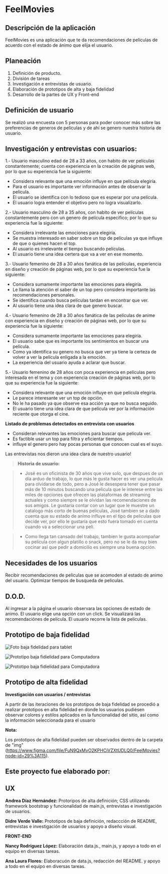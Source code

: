 # FeelMovies


## Descripción de la aplicación

FeelMovies es una aplicación que te da recomendaciones de películas de acuerdo con el estado de ánimo que elija el usuario.


## Planeación 

1. Definición de producto.
2. División de tareas
3. Investigación e entrevistas de usuario.
4. Elaboración de prototipos de alta y baja fidelidad
5. Desarrollo de la partes de  UX y Front-end



## Definición de usuario

Se realizó una encuesta con 5 personas  para poder conocer más sobre las preferencias de generos de películas y de ahí se genero nuestra historia de usuario. 

## Investigación y entrevistas con usuarios:

1.- Usuario masculino edad de 28 a 33 años, con habito de ver películas constantemente; cuenta con experiencia en la creación de páginas web, por lo que su experiencia fue la siguiente:

- Considera relevante que una emoción influye en que película elegiría.
- Para el usuario es importante ver información antes de observar la película.
- El usuario se identifica con lo tedioso que es esperar por una película.
- El usuario logra entender el objetivo pero no logra visualizarlo.


2.- Usuario masculino de 28 a 35 años, con habito de ver películas constantemente pero con un genero de película especifico; por lo que su experiencia fue la siguiente:

- Considera irrelevante las emociones para elegiría.
- Se muestra interesado en saber sobre un top de películas ya que influye de que o quienes hacen el top.
- Al usuario es irrelevante el tiempo buscando  películas.
- El usuario tiene una idea certera que va a ver en ese momento.


3.- Usuario femenino de 28 a 30 años fanática de las películas, experiencia en diseño y creación de páginas web, por lo que su experiencia fue la siguiente:

- Considera sumamente importante las emociones para elegiría.
- Le llama la atención el saber de un top pero considera importante las recomendaciones personales.
- Se identifica cuando busca películas tardan en encontrar que ver.
- Al usuario tiene una idea clara de que genero buscar.


4.- Usuario femenino de 28 a 30 años fanática de las películas de anime con experiencia en diseño y creación de páginas web, por lo que su experiencia fue la siguiente:


- Considera sumamente importante las emociones para elegiría.
- El usuario sabe que es importante los sentimientos en buscar una película.
- Como ya identifica su genero no busca que ver ya tiene la certeza de volver a ver la película enligada a la emoción.
- La experiencia del usuario ayuda a aclarar que buscar.


5.- Usuario femenino de 28  años con poca experiencia en películas pero interesada en el tema y con experiencia creación de páginas web, por lo que su experiencia fue la siguiente:

- Considera relevante que una emoción influye en que película elegiría.
- Le parece interesante ver un top de opción.
- No le ha pasado ya que observe esa acción ya que no busca seguido.
- El usuario tiene una idea clara de que película ver por la información reciente que otorga el cine.

  
**Listado de problemas detectados en entrevista con usuarios**

- Consideran relevantes las emociones para buscar que película ver.
- Es factible usar un top para filtra y eficientar tiempos.
- influye el genero pero hay pocas personas que conocen cual es el suyo.



Las entrevistas nos dieron una idea clara de nuestro usuario!


> **Historia de usuario:**

> - José es un oficinista de 30 años que vive solo, que despues de un día arduo de trabajo, lo que más le gusta hacer es ver una pelicula para olvidarse de todo, pero a José le desespera tener que pasar más de 10 minutos buscando una pelicula que le interese entre las miles de opciones que ofrecen las plataformas de streaming actuales y como siempre se le olvidan las recomendaciones de sus amigos. Le gustaria contar con un lugar que le muestre un catalogo más corto de buenas peliculas, José tambien se a dado cuenta que su estado de animo influye en el tipo de peliculas que decide ver, por ello le gustaria que esto fuera tomado en cuenta cuando va a seleccionar una peli.

> - Como llega tan cansado del trabajo, tambien le gusta acompañar su pelicula con algun platillo o snack, pero no se le da muy bien cocinar así que pedir a domicilio es siempre una buena opción.


## Necesidades de los usuarios

Recibir recomendaciones de películas que se acomoden al estado de animo del usuario.
Optimizar tiempos de busqueda de peliculas. 
    

## D.O.D.

Al ingresar a la página el usuario observara las opciones de estado de animo.
El usuario elige una opción con un click.
Se visualizará las recomendaciónes de película.
El usuario recorre la lista de peliculas.




## Prototipo de baja fidelidad

![Foto baja fidelidad para tablet](https://github.com/AnaFR/GDL002-hackathon-interna/blob/master/img/Imagen%20de%20iOS%20(1).jpg)

![Prototipo baja fidielidad para Computadora](https://github.com/AnaFR/GDL002-hackathon-interna/blob/master/img/Imagen%20de%20iOS.jpg)

![Prototipo baja fidielidad para Computadora](https://github.com/AnaFR/GDL002-hackathon-interna/blob/master/img/Imagen%20de%20iOS%20(2).jpg)


## Prototipo de alta fidelidad

**Investigación con usuarios / entrevistas**

A partir de las iteraciones de los prototipos de baja fidelidad se procedió a realizar prototipos en alta fidelidad en donde los usuarios pudiésen observar colores y estilos aplicados en la funcionalidad del sitio, así como la información seleccionada para el usuario


**Nota:** 

Los prototipos de alta fidelidad pueden ser observados dentro de la carpeta de "img" (https://www.figma.com/file/FuN9QxMvO2KPHCiVZXtUDLQ0/FeelMovies?node-id=29%3A115).


## Este proyecto fue elaborado por:

## UX

**Andrea Díaz Hernández:** Protoripos de alta definición; CSS utilizando framework bootstrap y funcionalidad de main.js, entrevistas e investigación de usuarios. 

**Didre Verde Valle:** Prototipos de baja definición, redaccción de README, entrevistas e investigación de usuarios y apoyo a diseño visual.

**FRONT-END**

**Nancy Rodríguez López:**  Elaboración data.js., main.js, y  apoyo a todo en el equipo en diversas tareas.

**Ana Laura Flores:** Elaboracuón de data.js, redacción del README.  y  apoyo a todo en el equipo en diversas tareas.

